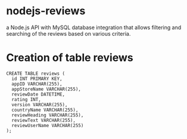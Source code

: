 # nodejs-reviews
a Node.js API with MySQL database integration that allows filtering and searching of the reviews based on various criteria.

# Creation of table reviews
```
CREATE TABLE reviews (
  id INT PRIMARY KEY,
  appID VARCHAR(255),
  appStoreName VARCHAR(255),
  reviewDate DATETIME,
  rating INT,
  version VARCHAR(255),
  countryName VARCHAR(255),
  reviewHeading VARCHAR(255),
  reviewText VARCHAR(255),
  reviewUserName VARCHAR(255)
);
```
